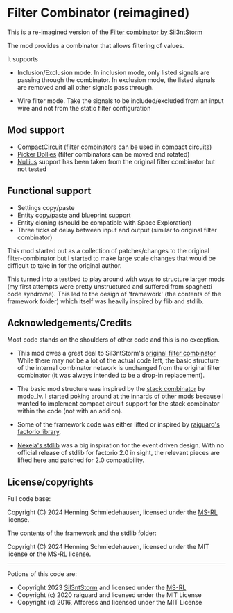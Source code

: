 # Filter Combinator (reimagined)

This is a re-imagined version of the [Filter combinator by Sil3ntStorm](https://mods.factorio.com/mod/silent-filter-combinator)

The mod provides a combinator that allows filtering of values.

It supports

- Inclusion/Exclusion mode. In inclusion mode, only listed signals are
  passing through the combinator. In exclusion mode, the listed
  signals are removed and all other signals pass through.

- Wire filter mode. Take the signals to be included/excluded from an
  input wire and not from the static filter configuration

## Mod support

- [CompactCircuit](https://mods.factorio.com/mod/compaktcircuit) (filter combinators can be used in compact circuits)
- [Picker Dollies](https://mods.factorio.com/mod/PickerDollies) (filter combinators can be moved and rotated)
- [Nullius](https://mods.factorio.com/mod/nullius) support has been taken from the original filter combinator but not tested

## Functional support

- Settings copy/paste
- Entity copy/paste and blueprint support
- Entity cloning (should be compatible with Space Exploration)
- Three ticks of delay between input and output (similar to original filter combinator)

This mod started out as a collection of patches/changes to the
original filter-combinator but I started to make large scale changes
that would be difficult to take in for the original author.

This turned into a testbed to play around with ways to structure
larger mods (my first attempts were pretty unstructured and suffered
from spaghetti code syndrome). This led to the design of 'framework'
(the contents of the framework folder) which itself was heavily
inspired by flib and stdlib.

## Acknowledgements/Credits

Most code stands on the shoulders of other code and this is no
exception.

- This mod owes a great deal to Sil3ntStorm's [original filter combinator](https://mods.factorio.com/mod/silent-filter-combinator)
  While there may not be a lot of the actual code left, the basic
  structure of the internal combinator network is unchanged from the
  original filter combinator (it was always intended to be a drop-in
  replacement).

- The basic mod structure was inspired by the [stack combinator](https://mods.factorio.com/mod/stack-combinator) by modo_lv.
  I started poking around at the innards of other mods because I
  wanted to implement compact circuit support for the stack combinator
  within the code (not with an add on).

- Some of the framework code was either lifted or inspired by
  [raiguard's factorio library](https://mods.factorio.com/mod/flib).

- [Nexela's stdlib](https://mods.factorio.com/mod/stdlib) was a big
  inspiration for the event driven design. With no official release of
  stdlib for factorio 2.0 in sight, the relevant pieces are lifted here
  and patched for 2.0 compatibility.

## License/copyrights

Full code base:

Copyright (C) 2024 Henning Schmiedehausen, licensed under the [MS-RL](https://opensource.org/licenses/MS-RL) license.

The contents of the framework and the stdlib folder:

Copyright (C) 2024 Henning Schmiedehausen, licensed under the MIT license or the MS-RL license.


--------------------------------------------------

Potions of this code are:

- Copyright 2023 [Sil3ntStorm](https://github.com/Sil3ntStorm) and licensed under the [MS-RL](https://opensource.org/licenses/MS-RL)
- Copyright (c) 2020 raiguard and licensed under the MIT License
- Copyright (c) 2016, Afforess and licensed under the MIT License
